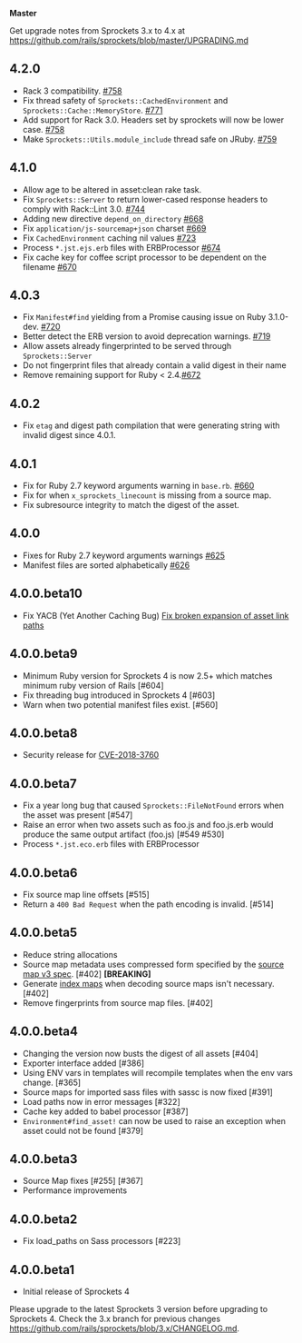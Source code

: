 **Master**

Get upgrade notes from Sprockets 3.x to 4.x at https://github.com/rails/sprockets/blob/master/UPGRADING.md

## 4.2.0

- Rack 3 compatibility. [#758](https://github.com/rails/sprockets/pull/758)
- Fix thread safety of `Sprockets::CachedEnvironment` and `Sprockets::Cache::MemoryStore`. [#771](https://github.com/rails/sprockets/pull/771)
- Add support for Rack 3.0. Headers set by sprockets will now be lower case. [#758](https://github.com/rails/sprockets/pull/758)
- Make `Sprockets::Utils.module_include` thread safe on JRuby. [#759](https://github.com/rails/sprockets/pull/759)

## 4.1.0

- Allow age to be altered in asset:clean rake task.
- Fix `Sprockets::Server` to return lower-cased response headers to comply with Rack::Lint 3.0. [#744](https://github.com/rails/sprockets/pull/744)
- Adding new directive `depend_on_directory` [#668](https://github.com/rails/sprockets/pull/668)
- Fix `application/js-sourcemap+json` charset [#669](https://github.com/rails/sprockets/pull/669)
- Fix `CachedEnvironment` caching nil values [#723](https://github.com/rails/sprockets/pull/723)
- Process `*.jst.ejs.erb` files with ERBProcessor [#674](https://github.com/rails/sprockets/pull/674)
- Fix cache key for coffee script processor to be dependent on the filename [#670](https://github.com/rails/sprockets/pull/670)

## 4.0.3

- Fix `Manifest#find` yielding from a Promise causing issue on Ruby 3.1.0-dev. [#720](https://github.com/rails/sprockets/pull/720)
- Better detect the ERB version to avoid deprecation warnings. [#719](https://github.com/rails/sprockets/pull/719)
- Allow assets already fingerprinted to be served through `Sprockets::Server`
- Do not fingerprint files that already contain a valid digest in their name
- Remove remaining support for Ruby < 2.4.[#672](https://github.com/rails/sprockets/pull/672)

## 4.0.2

- Fix `etag` and digest path compilation that were generating string with invalid digest since 4.0.1.

## 4.0.1

- Fix for Ruby 2.7 keyword arguments warning in `base.rb`. [#660](https://github.com/rails/sprockets/pull/660)
- Fix for when `x_sprockets_linecount` is missing from a source map.
- Fix subresource integrity to match the digest of the asset.

## 4.0.0

- Fixes for Ruby 2.7 keyword arguments warnings [#625](https://github.com/rails/sprockets/pull/625)
- Manifest files are sorted alphabetically [#626](https://github.com/rails/sprockets/pull/626)

## 4.0.0.beta10

- Fix YACB (Yet Another Caching Bug) [Fix broken expansion of asset link paths](https://github.com/rails/sprockets/pull/614)

## 4.0.0.beta9

- Minimum Ruby version for Sprockets 4 is now 2.5+ which matches minimum ruby version of Rails [#604]
- Fix threading bug introduced in Sprockets 4 [#603]
- Warn when two potential manifest files exist. [#560]

## 4.0.0.beta8

- Security release for [CVE-2018-3760](https://cve.mitre.org/cgi-bin/cvename.cgi?name=CVE-2018-3760)

## 4.0.0.beta7

- Fix a year long bug that caused `Sprockets::FileNotFound` errors when the asset was present [#547]
- Raise an error when two assets such as foo.js and foo.js.erb would produce the same output artifact (foo.js) [#549 #530]
- Process `*.jst.eco.erb` files with ERBProcessor

## 4.0.0.beta6

- Fix source map line offsets [#515]
- Return a `400 Bad Request` when the path encoding is invalid. [#514]

## 4.0.0.beta5

- Reduce string allocations
- Source map metadata uses compressed form specified by the [source map v3 spec](https://docs.google.com/document/d/1U1RGAehQwRypUTovF1KRlpiOFze0b-_2gc6fAH0KY0k). [#402] **[BREAKING]**
- Generate [index maps](https://docs.google.com/document/d/1U1RGAehQwRypUTovF1KRlpiOFze0b-_2gc6fAH0KY0k/edit#heading=h.535es3xeprgt) when decoding source maps isn't necessary. [#402]
- Remove fingerprints from source map files. [#402]

## 4.0.0.beta4

- Changing the version now busts the digest of all assets [#404]
- Exporter interface added [#386]
- Using ENV vars in templates will recompile templates when the env vars change. [#365]
- Source maps for imported sass files with sassc is now fixed [#391]
- Load paths now in error messages [#322]
- Cache key added to babel processor [#387]
- `Environment#find_asset!` can now be used to raise an exception when asset could not be found [#379]

## 4.0.0.beta3

- Source Map fixes [#255] [#367]
- Performance improvements

## 4.0.0.beta2

- Fix load_paths on Sass processors [#223]


## 4.0.0.beta1

- Initial release of Sprockets 4

Please upgrade to the latest Sprockets 3 version before upgrading to Sprockets 4. Check the 3.x branch for previous changes https://github.com/rails/sprockets/blob/3.x/CHANGELOG.md.
